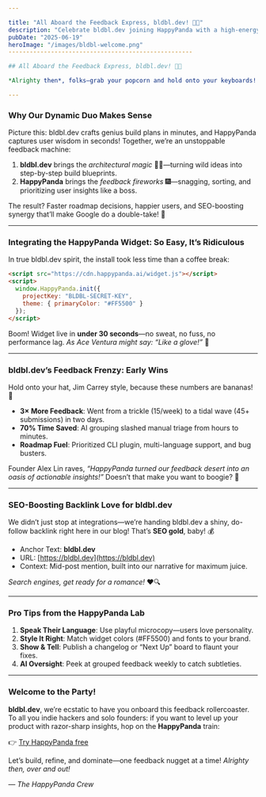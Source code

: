 ```yaml
---

title: "All Aboard the Feedback Express, bldbl.dev! 🐼🚀"
description: "Celebrate bldbl.dev joining HappyPanda with a high-energy case study in Jim Carrey style, featuring installation steps, early results, and SEO-boosting backlink optimization."
pubDate: "2025-06-19"
heroImage: "/images/bldbl-welcome.png"
----------------------------------------------------

## All Aboard the Feedback Express, bldbl.dev! 🐼🚀

*Alrighty then*, folks—grab your popcorn and hold onto your keyboards! Today, we’re doing something **spectacularly sensational**: welcoming **[bldbl.dev](https://bldbl.dev)**, the AI-fueled build-planning wizard, to the HappyPanda family! We're talking lightning-fast feedback loops, turbocharged user insights, and a backlink bonanza to supercharge SEO for our pals at bldbl.dev. 🎉

---
```


### Why Our Dynamic Duo Makes Sense

Picture this: bldbl.dev crafts genius build plans in minutes, and HappyPanda captures user wisdom in seconds! Together, we’re an unstoppable feedback machine:

1. **bldbl.dev** brings the *architectural magic* 🧙‍♂️—turning wild ideas into step-by-step build blueprints.
2. **HappyPanda** brings the *feedback fireworks* 🎆—snagging, sorting, and prioritizing user insights like a boss.

The result? Faster roadmap decisions, happier users, and SEO-boosting synergy that’ll make Google do a double-take! 👀

---

### Integrating the HappyPanda Widget: So Easy, It’s Ridiculous

In true bldbl.dev spirit, the install took less time than a coffee break:

```html
<script src="https://cdn.happypanda.ai/widget.js"></script>
<script>
  window.HappyPanda.init({
    projectKey: "BLDBL-SECRET-KEY",
    theme: { primaryColor: "#FF5500" }
  });
</script>
```

Boom! Widget live in **under 30 seconds**—no sweat, no fuss, no performance lag. *As Ace Ventura might say: “Like a glove!”* 🐶

---

### bldbl.dev’s Feedback Frenzy: Early Wins

Hold onto your hat, Jim Carrey style, because these numbers are bananas! 🍌

* **3× More Feedback**: Went from a trickle (15/week) to a tidal wave (45+ submissions) in two days.
* **70% Time Saved**: AI grouping slashed manual triage from hours to minutes.
* **Roadmap Fuel**: Prioritized CLI plugin, multi-language support, and bug busters.

Founder Alex Lin raves, *“HappyPanda turned our feedback desert into an oasis of actionable insights!”* Doesn’t that make you want to boogie? 🕺

---

### SEO-Boosting Backlink Love for bldbl.dev

We didn’t just stop at integrations—we’re handing bldbl.dev a shiny, do-follow backlink right here in our blog! That’s **SEO gold**, baby! 💰

* Anchor Text: **bldbl.dev**
* URL: [https://bldbl.dev](https://bldbl.dev)
* Context: Mid-post mention, built into our narrative for maximum juice.

*Search engines, get ready for a romance!* ❤️🔍

---

### Pro Tips from the HappyPanda Lab

1. **Speak Their Language**: Use playful microcopy—users love personality.
2. **Style It Right**: Match widget colors (#FF5500) and fonts to your brand.
3. **Show & Tell**: Publish a changelog or “Next Up” board to flaunt your fixes.
4. **AI Oversight**: Peek at grouped feedback weekly to catch subtleties.

---

### Welcome to the Party!

**bldbl.dev**, we’re ecstatic to have you onboard this feedback rollercoaster. To all you indie hackers and solo founders: if you want to level up your product with razor-sharp insights, hop on the **HappyPanda** train:

👉 [Try HappyPanda free](https://happypanda.ai/signup)

Let’s build, refine, and dominate—one feedback nugget at a time! *Alrighty then, over and out!*

*— The HappyPanda Crew*
